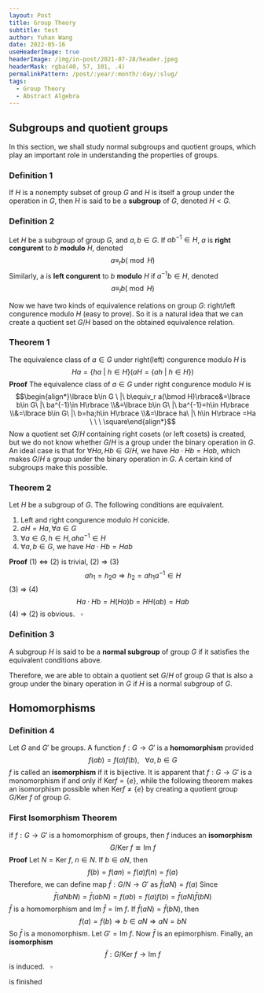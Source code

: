 ```yaml
---
layout: Post
title: Group Theory
subtitle: test
author: Yuhan Wang
date: 2022-05-16
useHeaderImage: true
headerImage: /img/in-post/2021-07-28/header.jpeg
headerMask: rgba(40, 57, 101, .4)
permalinkPattern: /post/:year/:month/:day/:slug/
tags:
  - Group Theory
  - Abstract Algebra
---
```


## Subgroups and quotient groups

In this section, we shall study normal subgroups and quotient groups, which play an important role in understanding the properties of groups. 

### Definition 1

If $H$​​​​​ is a nonempty subset of group $G$​​​​ and $H$ is itself a group under the operation in $G$, then $H$ is said to be a **subgroup** of $G$, denoted $H<G$​​.

### Definition 2

Let $H$ be a subgroup of group $G$, and $a, b\in G$. If $ab^{-1} \in H$, $a$ is **right congurent** to $b$ **modulo** $H$, denoted 
$$a\equiv_r b(\bmod H)$$ 
Similarly, a is **left congurent** to $b$ **modulo** $H$ if $a^{-1}b \in H$, denoted 
$$a\equiv_l b(\bmod H)$$

Now we have two kinds of equivalence relations on group $G$: right/left congurence modulo $H$ (easy to prove). So it is a natural idea that we can create a quotient set $G/H$ based on the obtained equivalence relation.

### Theorem 1

The equivalence class of $a\in G$ under right(left) congurence modulo $H$ is 
$$Ha=\lbrace ha\ |\ h\in H\rbrace \Big(aH=\lbrace ah\ |\ h\in H\rbrace\Big)$$
**Proof** The equivalence class of $a\in G$ under right congurence modulo $H$ is 
$$\begin{align*}\lbrace b\in G \ |\ b\equiv_r a(\bmod H)\rbrace&=\lbrace b\in G\ |\ ba^{-1}\in H\rbrace \\&=\lbrace b\in G\ |\ ba^{-1}=h\in H\rbrace \\&=\lbrace b\in G\ |\ b=ha;h\in H\rbrace \\&=\lbrace ha\ |\ h\in H\rbrace =Ha \ \ \ \square\end{align*}$$ 
Now a quotient set $G/H$ containing right cosets (or left cosets) is created, but we do not know whether $G/H$ is a group under the binary operation in $G$. An ideal case is that for $\forall Ha, Hb\in G/H$, we have $Ha\cdot Hb=Hab$, which makes $G/H$ a group under the binary operation in $G$. A certain kind of subgroups make this possible.

### Theorem 2

Let $H$ be a subgroup of $G$. The following conditions are equivalent.

1. Left and right congurence modulo $H$ conicide.
2. $aH=Ha, \forall a\in G$
3. $\forall a\in G, h \in H, aha^{-1}\in H$
4. $\forall a, b \in G$, we have $Ha\cdot Hb=Hab$

**Proof**
(1) $\Leftrightarrow$ (2) is trivial, (2) $\Rightarrow$ (3)
$$ah_1=h_2 a\Rightarrow h_2=ah_1a^{-1}\in H$$ 
(3) $\Rightarrow$ (4) 
$$Ha\cdot Hb=H(Ha)b=HH(ab)=Hab$$
(4) $\Rightarrow$ (2) is obvious.$\ \ \ \square$

### Definition 3

A subgroup $H$ is said to be a **normal subgroup** of group $G$ if it satisfies the equivalent conditions above.

Therefore, we are able to obtain a quotient set $G/H$ of group $G$ that is also a group under the binary operation in $G$ if $H$ is a normal subgroup of $G$.

## Homomorphisms 

### Definition 4

Let $G$​ and $G'$​ be groups. A function $f: G \rightarrow G'$​​​​​​​​​​ is a **homomorphism** provided 
$$ f(ab)=f(a)f(b),\ \  \ \forall a, b \in G$$
$f$ is called an **isomorphism** if it is bijective.
It is apparent that $f:G\rightarrow G'$ is a monomorphism if and only if $\mathrm{Ker} f=\lbrace e\rbrace$, while the following theorem makes an isomorphism possible when $\mathrm{Ker} f\neq\lbrace e\rbrace$ by creating a quotient group $G/ \mathrm{Ker}\ f$ of group $G$.

### First Isomorphism Theorem

if $f:G \rightarrow G'$ is a homomorphism of groups, then $f$ induces an **isomorphism** 
$$G/ \mathrm{Ker}\ f\cong \mathrm{Im}\ f$$
**Proof** Let $N=\mathrm{Ker}\ f$, $n \in N$. If $b\in aN$, then 
$$f(b)=f(an)=f(a)f(n)=f(a)$$ 
Therefore, we can define map $\bar f:G/N \rightarrow G'$ as $\bar f(aN)=f(a)$
Since 
$$\bar f(aNbN)=\bar f(abN)=f(ab)=f(a)f(b)=\bar f(aN)\bar f(bN)$$ 
$\bar f$ is a homomorphism and $\mathrm{Im}\ \bar  f=\mathrm{Im}\ f$. If $\bar f(aN)=\bar f(bN)$, then 
$$f(a)=f(b) \Rightarrow b\in aN \Rightarrow aN=bN$$ 
So $\bar f$ is a monomorphism. Let $G'=\mathrm{Im}\ f$. Now $\bar f$ is an epimorphism. Finally, an **isomorphism** 
$$\bar f:G/ \mathrm{Ker}\ f\rightarrow \mathrm{Im}\ f$$
is induced.$\ \ \ \square$

is finished